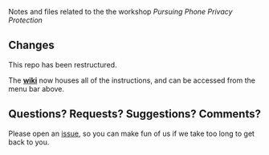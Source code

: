 Notes and files related to the the workshop *Pursuing Phone Privacy Protection*

## Changes

This repo has been restructured.

The **[wiki](https://github.com/matthewnash/building-phone-privacy/wiki)** now houses all of the instructions, and can be accessed from the menu bar above.

## Questions? Requests? Suggestions? Comments?

Please open an [issue](https://github.com/matthewnash/building-phone-privacy/issues), so you can make fun of us if we take too long to get
back to you.

